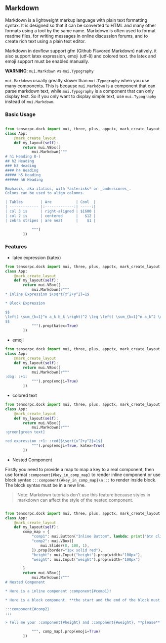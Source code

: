 ## Markdown 

Markdown is a lightweight markup language with plain text formatting syntax. It is designed so that it can be converted to HTML and many other formats using a tool by the same name. Markdown is often used to format readme files, for writing messages in online discussion forums, and to create rich text using a plain text editor.

Markdown in devflow support gfm (Github Flavored Markdown) natively. it also support latex expression, emoji (utf-8) and colored text. the latex and emoji support must be enabled manually.

**WARNING**: ```mui.Markdown``` vs ```mui.Typography```

```mui.Markdown``` usually greatly slower than ```mui.Typography``` when you use many components. This is because ```mui.Markdown``` is a component that can parse markdown text, while ```mui.Typography``` is a component that can only display text. So if you only want to display simple text, use ```mui.Typography``` instead of ```mui.Markdown```.

### Basic Usage


```Python

from tensorpc.dock import mui, three, plus, appctx, mark_create_layout
class App:
    @mark_create_layout
    def my_layout(self):
        return mui.VBox([
            mui.Markdown("""
# h1 Heading 8-)
## h2 Heading
### h3 Heading
#### h4 Heading
##### h5 Heading
###### h6 Heading

Emphasis, aka italics, with *asterisks* or _underscores_.
Colons can be used to align columns.

| Tables        | Are           | Cool  |
| ------------- |:-------------:| -----:|
| col 3 is      | right-aligned | $1600 |
| col 2 is      | centered      |   $12 |
| zebra stripes | are neat      |    $1 |

            """)
        ])
```

### Features

* latex expression (katex)

```Python
from tensorpc.dock import mui, three, plus, appctx, mark_create_layout
class App:
    @mark_create_layout
    def my_layout(self):
        return mui.VBox([
            mui.Markdown(r"""
* Inline Expression $\sqrt{x^2+y^2}=1$

* Block Expression

$$
\left( \sum_{k=1}^n a_k b_k \right)^2 \leq \left( \sum_{k=1}^n a_k^2 \right) \left( \sum_{k=1}^n b_k^2 \right)
$$
            """).prop(katex=True)
        ])
```

* emoji

```Python
from tensorpc.dock import mui, three, plus, appctx, mark_create_layout
class App:
    @mark_create_layout
    def my_layout(self):
        return mui.VBox([
            mui.Markdown(r"""
:dog: :+1:
            """).prop(emoji=True)
        ])
```

* colored text 

```Python
from tensorpc.dock import mui, three, plus, appctx, mark_create_layout
class App:
    @mark_create_layout
    def my_layout(self):
        return mui.VBox([
            mui.Markdown(r"""
:green[green text]

red expression :+1: :red[$\sqrt{x^2+y^2}=1$]
            """).prop(emoji=True, katex=True)
        ])
```


* Nested Component

Firstly you need to provide a map to map a key to a real component, then use format `:component{#key_in_comp_map}` to render inline component
        or use block syntax `:::component{#key_in_comp_map}\n:::` to render inside block. The block syntax must be in a new line.

> Note: Markdown tutorials don't use this feature because styles in markdown can affect the style of the nested component.

```Python

from tensorpc.dock import mui, three, plus, appctx, mark_create_layout
class App:
    @mark_create_layout
    def my_layout(self):
        comp_map = {
            "comp1": mui.Button("Inline Buttom", lambda: print("btn clicked")).prop(size="small"),
            "comp2": mui.VBox([
                mui.Slider(0, 100, 1),
            ]).prop(border="1px solid red"),
            "height": mui.Input("height").prop(width="100px"),
            "weight": mui.Input("weight").prop(width="100px")

        }
        return mui.VBox([
            mui.Markdown(r"""
# Nested Component

* Here is a inline component :component{#comp1}!

* Here is a block component. **the start and the end of the block must be in different line**.

:::component{#comp2}
:::

> Tell me your :component{#height} and :component{#weight}, **please** :+1:!

            """, comp_map).prop(emoji=True)
        ])


```
